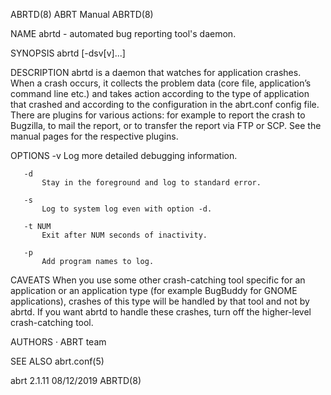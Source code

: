 ABRTD(8)                                                                                         ABRT Manual                                                                                         ABRTD(8)



NAME
       abrtd - automated bug reporting tool's daemon.

SYNOPSIS
       abrtd [-dsv[v]...]

DESCRIPTION
       abrtd is a daemon that watches for application crashes. When a crash occurs, it collects the problem data (core file, application’s command line etc.) and takes action according to the type of
       application that crashed and according to the configuration in the abrt.conf config file. There are plugins for various actions: for example to report the crash to Bugzilla, to mail the report, or
       to transfer the report via FTP or SCP. See the manual pages for the respective plugins.

OPTIONS
       -v
           Log more detailed debugging information.

       -d
           Stay in the foreground and log to standard error.

       -s
           Log to system log even with option -d.

       -t NUM
           Exit after NUM seconds of inactivity.

       -p
           Add program names to log.

CAVEATS
       When you use some other crash-catching tool specific for an application or an application type (for example BugBuddy for GNOME applications), crashes of this type will be handled by that tool and
       not by abrtd. If you want abrtd to handle these crashes, turn off the higher-level crash-catching tool.

AUTHORS
       ·   ABRT team

SEE ALSO
       abrt.conf(5)



abrt 2.1.11                                                                                       08/12/2019                                                                                         ABRTD(8)
